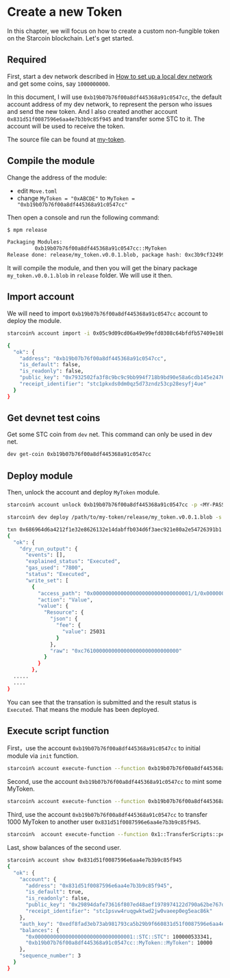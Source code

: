 # Create a new Token

In this chapter, we will focus on how to create a custom non-fungible token on the Starcoin blockchain. Let's get started.

## Required

First, start a dev network described in [How to set up a local dev network](../../02-getting-started/02-setup/03-dev-network.md) and get some coins, say `1000000000`.

In this document, I will use `0xb19b07b76f00a8df445368a91c0547cc`, the default account address of my dev network, to represent the person who issues and send the new token. And I also created another account `0x831d51f0087596e6aa4e7b3b9c85f945` and transfer some STC to it. The account will be used to receive the token.

The source file can be found at [my-token](https://github.com/starcoinorg/starcoin-cookbook/tree/main/examples/my-token).

## Compile the module

Change the address of the module:

- edit `Move.toml`
- change `MyToken = "0xABCDE"` to `MyToken = "0xb19b07b76f00a8df445368a91c0547cc"`

Then open a console and run the following command:

```bash
$ mpm release

Packaging Modules:
         0xb19b07b76f00a8df445368a91c0547cc::MyToken
Release done: release/my_token.v0.0.1.blob, package hash: 0xc3b9cf32499f4bdf0a38d57f7c7c66a6f4df69881a8980bcda2106782dce88ba
```

It will compile the module, and then you will get the binary package `my_token.v0.0.1.blob` in `release` folder. We will use it then.

## Import account

We will need to import `0xb19b07b76f00a8df445368a91c0547cc` account to deploy the module.

```bash
starcoin% account import -i 0x05c9d09cd06a49e99efd0308c64bfdfb57409e10bc9e2a57cb4330cd946b4e83 -p <MY-PASSWORD>

{
  "ok": {
    "address": "0xb19b07b76f00a8df445368a91c0547cc",
    "is_default": false,
    "is_readonly": false,
    "public_key": "0x7932502fa3f8c9bc9c9bb994f718b9bd90e58a6cdb145e24769560d3c96254d2",
    "receipt_identifier": "stc1pkxds0dm0qz5d73zndz53cp28esyfj4ue"
  }
}
```

## Get devnet test coins

Get some STC coin from `dev` net. This command can only be used in dev net.

```bash
dev get-coin 0xb19b07b76f00a8df445368a91c0547cc
```

## Deploy module

Then, unlock the account and deploy `MyToken` module.

```bash
starcoin% account unlock 0xb19b07b76f00a8df445368a91c0547cc -p <MY-PASSWORD>
```

```bash
starcoin% dev deploy /path/to/my-token/release/my_token.v0.0.1.blob -s 0xb19b07b76f00a8df445368a91c0547cc -b

txn 0x686964d6a4212f1e32e8626132e14dabffb034d6f3aec921e80a2e54726391b1 submitted.
{
  "ok": {
    "dry_run_output": {
      "events": [],
      "explained_status": "Executed",
      "gas_used": "7800",
      "status": "Executed",
      "write_set": [
        {
          "access_path": "0x00000000000000000000000000000001/1/0x00000000000000000000000000000001::TransactionFee::TransactionFee<0x00000000000000000000000000000001::STC::STC>",
          "action": "Value",
          "value": {
            "Resource": {
              "json": {
                "fee": {
                  "value": 25031
                }
              },
              "raw": "0xc7610000000000000000000000000000"
            }
          }
        },
  .....
  ....
}
```

You can see that the transation is submitted and the result status is `Executed`. That means the module has been deployed.

## Execute script function

First，use the account `0xb19b07b76f00a8df445368a91c0547cc` to initial module via `init` function.

```bash
starcoin% account execute-function --function 0xb19b07b76f00a8df445368a91c0547cc::MyToken::init -s 0xb19b07b76f00a8df445368a91c0547cc --blocking
```

Second, use the account `0xb19b07b76f00a8df445368a91c0547cc` to mint some MyToken.

```bash
starcoin% account execute-function --function 0xb19b07b76f00a8df445368a91c0547cc::MyToken::mint --blocking --arg 1000000u128 -s 0xb19b07b76f00a8df445368a91c0547cc
```

Third, use the account `0xb19b07b76f00a8df445368a91c0547cc` to transfer 1000 MyToken to another user `0x831d51f0087596e6aa4e7b3b9c85f945`.

```bash
starcoin%  account execute-function --function 0x1::TransferScripts::peer_to_peer_v2 -t 0xb19b07b76f00a8df445368a91c0547cc::MyToken::MyToken --arg 0x831d51f0087596e6aa4e7b3b9c85f945 --arg 10000u128 -s 0xb19b07b76f00a8df445368a91c0547cc
```

Last, show balances of the second user.

```bash
starcoin% account show 0x831d51f0087596e6aa4e7b3b9c85f945
{
  "ok": {
    "account": {
      "address": "0x831d51f0087596e6aa4e7b3b9c85f945",
      "is_default": true,
      "is_readonly": false,
      "public_key": "0x29894dafe73616f807ed48aef1978974122d790a62be767d115f396b422cbb75",
      "receipt_identifier": "stc1psvw4ruqgwktwd2jw0vaeep0eg5eac86k"
    },
    "auth_key": "0xedf8fad3eb73ab981793ca5b29b9f660831d51f0087596e6aa4e7b3b9c85f945",
    "balances": {
      "0x00000000000000000000000000000001::STC::STC": 100000533341,
      "0xb19b07b76f00a8df445368a91c0547cc::MyToken::MyToken": 10000    <- Note that MyToken has been successfully received
    },
    "sequence_number": 3
  }
}
```

